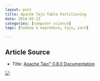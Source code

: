 ```yaml
---
layout: post
title: Apache Tajo Table Partitioning
date: 2014-05-12
categories: [computer science]
tags: [hadoop & mapreduce, tajo, yarn]

---
```


## Article Source
* Title: [Apache Tajo™ 0.8.0 Documentation](http://tajo.apache.org/docs/0.8.0/table_partitioning.html)

[![](http://sungsoo.github.com/images/tajo-documentation.png)](http://sungsoo.github.com/images/tajo-documentation.png)

